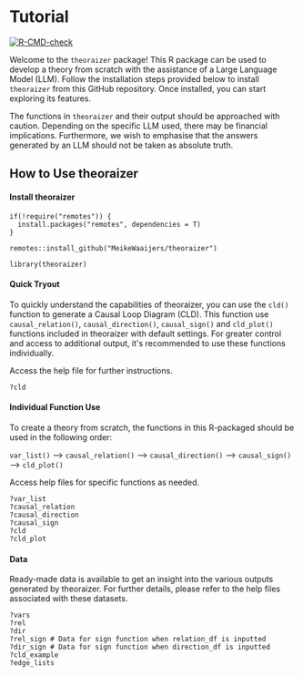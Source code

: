 # Tutorial

<!-- badges: start -->

[![R-CMD-check](https://github.com/MeikeWaaijers/theoraizer/actions/workflows/R-CMD-check.yaml/badge.svg)](https://github.com/MeikeWaaijers/theoraizer/actions/workflows/R-CMD-check.yaml)

<!-- badges: end -->

Welcome to the `theoraizer` package! This R package can be used to develop a theory from scratch with the assistance of a Large Language Model (LLM). Follow the installation steps provided below to install `theoraizer` from this GitHub repository. Once installed, you can start exploring its features.

The functions in `theoraizer` and their output should be approached with caution. Depending on the specific LLM used, there may be financial implications. Furthermore, we wish to emphasise that the answers generated by an LLM should not be taken as absolute truth.


## How to Use theoraizer

#### Install theoraizer

```{r eval=FALSE}
if(!require("remotes")) {
  install.packages("remotes", dependencies = T)
}

remotes::install_github("MeikeWaaijers/theoraizer")

library(theoraizer)
```

#### Quick Tryout

To quickly understand the capabilities of theoraizer, you can use the `cld()` function to generate a Causal Loop Diagram (CLD). This function use `causal_relation()`, `causal_direction()`, `causal_sign()` and `cld_plot()` functions included in theoraizer with default settings. For greater control and access to additional output, it's recommended to use these functions individually.

Access the help file for further instructions.

```{r eval=FALSE}
?cld
```

#### Individual Function Use

To create a theory from scratch, the functions in this R-packaged should be used in the following order:

`var_list()` --\> `causal_relation()` --\> `causal_direction()` --\> `causal_sign()` --\> `cld_plot()`

Access help files for specific functions as needed.

```{r eval=FALSE}
?var_list
?causal_relation
?causal_direction
?causal_sign
?cld
?cld_plot
```

#### Data

Ready-made data is available to get an insight into the various outputs generated by theoraizer. For further details, please refer to the help files associated with these datasets.

```{r eval=FALSE}
?vars
?rel
?dir
?rel_sign # Data for sign function when relation_df is inputted
?dir_sign # Data for sign function when direction_df is inputted
?cld_example
?edge_lists
```
